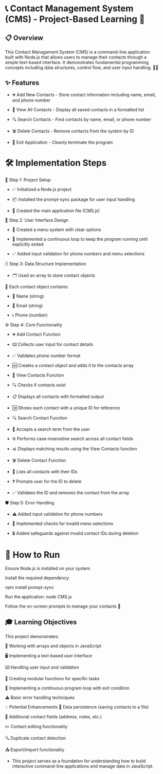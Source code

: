 # 📞 Contact Management System (CMS) - Project-Based Learning 🚀
## 📋 Overview
This Contact Management System (CMS) is a command-line application built with Node.js that allows users to manage their contacts through a simple text-based interface. It demonstrates fundamental programming concepts including data structures, control flow, and user input handling. 👨‍💻

## ✨ Features
- ➕ Add New Contacts - Store contact information including name, email, and phone number

- 👀 View All Contacts - Display all saved contacts in a formatted list

- 🔍 Search Contacts - Find contacts by name, email, or phone number

- 🗑️ Delete Contacts - Remove contacts from the system by ID

- 🚪 Exit Application - Cleanly terminate the program

# 🛠️ Implementation Steps
🎯 Step 1: Project Setup</br>
- ✅ Initialized a Node.js project

- 📦 Installed the prompt-sync package for user input handling

- 📁 Created the main application file (CMS.js)

🎨 Step 2: User Interface Design </br>
- 📱 Created a menu system with clear options

- 🔁 Implemented a continuous loop to keep the program running until explicitly exited

- ✅ Added input validation for phone numbers and menu selections

🗄️ Step 3: Data Structure Implementation
- 🗂️ Used an array to store contact objects

👤 Each contact object contains:

- 👤 Name (string)

- 📧 Email (string)

- 📞 Phone (number)

⚙️ Step 4: Core Functionality
- ➕ Add Contact Function

- ⌨️ Collects user input for contact details

- ✅ Validates phone number format

- 🆕 Creates a contact object and adds it to the contacts array

- 👀 View Contacts Function

- 🔍 Checks if contacts exist

- 📋 Displays all contacts with formatted output

- 🆔 Shows each contact with a unique ID for reference

- 🔍 Search Contact Function

- 🔎 Accepts a search term from the user
 
- 🌐 Performs case-insensitive search across all contact fields

- 📊 Displays matching results using the View Contacts function

- 🗑️ Delete Contact Function

- 📝 Lists all contacts with their IDs

- ❓ Prompts user for the ID to delete

- ✅ Validates the ID and removes the contact from the array

🛡️ Step 5: Error Handling
- ⚠️ Added input validation for phone numbers

- 🚫 Implemented checks for invalid menu selections

- 🔒 Added safeguards against invalid contact IDs during deletion

# 🚀 How to Run
Ensure Node.js is installed on your system

Install the required dependency:

npm install prompt-sync

Run the application: node CMS.js

Follow the on-screen prompts to manage your contacts 📲

## 🎓 Learning Objectives
This project demonstrates:

🧮 Working with arrays and objects in JavaScript

🖥️ Implementing a text-based user interface

⌨️ Handling user input and validation

🧩 Creating modular functions for specific tasks

🔁 Implementing a continuous program loop with exit condition

⚠️ Basic error handling techniques

💡 Potential Enhancements
💾 Data persistence (saving contacts to a file)

📝 Additional contact fields (address, notes, etc.)

✏️ Contact editing functionality

🔍 Duplicate contact detection

📤 Export/import functionality

- This project serves as a foundation for understanding how to build interactive command-line applications and manage data in JavaScript.
